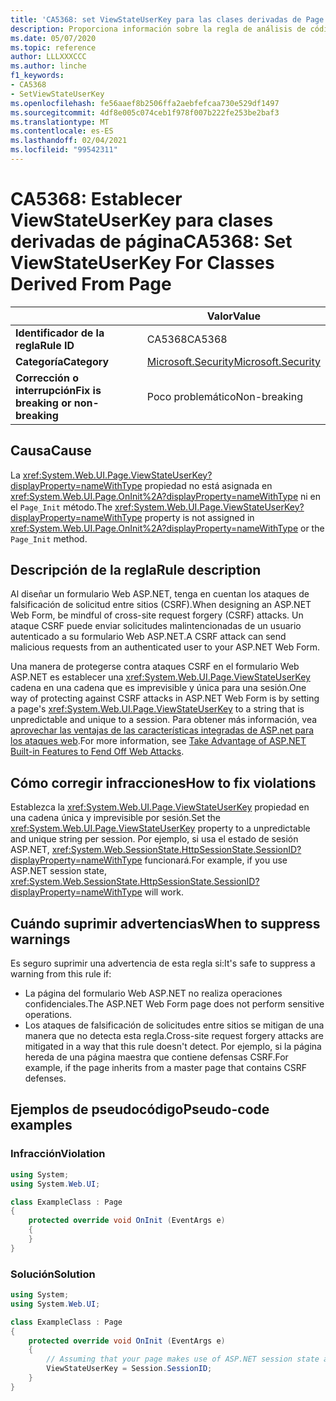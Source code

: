 ```yaml
---
title: 'CA5368: set ViewStateUserKey para las clases derivadas de Page (análisis de código)'
description: Proporciona información sobre la regla de análisis de código CA5368, incluidas las causas, cómo corregir las infracciones y cuándo suprimirlas.
ms.date: 05/07/2020
ms.topic: reference
author: LLLXXXCCC
ms.author: linche
f1_keywords:
- CA5368
- SetViewStateUserKey
ms.openlocfilehash: fe56aaef8b2506ffa2aebfefcaa730e529df1497
ms.sourcegitcommit: 4df8e005c074ceb1f978f007b222fe253be2baf3
ms.translationtype: MT
ms.contentlocale: es-ES
ms.lasthandoff: 02/04/2021
ms.locfileid: "99542311"
---
```

# <a name="ca5368-set-viewstateuserkey-for-classes-derived-from-page"></a><span data-ttu-id="3680d-103">CA5368: Establecer ViewStateUserKey para clases derivadas de página</span><span class="sxs-lookup"><span data-stu-id="3680d-103">CA5368: Set ViewStateUserKey For Classes Derived From Page</span></span>

| | <span data-ttu-id="3680d-104">Valor</span><span class="sxs-lookup"><span data-stu-id="3680d-104">Value</span></span> |
|-|-|
| <span data-ttu-id="3680d-105">**Identificador de la regla**</span><span class="sxs-lookup"><span data-stu-id="3680d-105">**Rule ID**</span></span> |<span data-ttu-id="3680d-106">CA5368</span><span class="sxs-lookup"><span data-stu-id="3680d-106">CA5368</span></span>|
| <span data-ttu-id="3680d-107">**Categoría**</span><span class="sxs-lookup"><span data-stu-id="3680d-107">**Category**</span></span> |[<span data-ttu-id="3680d-108">Microsoft.Security</span><span class="sxs-lookup"><span data-stu-id="3680d-108">Microsoft.Security</span></span>](security-warnings.md)|
| <span data-ttu-id="3680d-109">**Corrección o interrupción**</span><span class="sxs-lookup"><span data-stu-id="3680d-109">**Fix is breaking or non-breaking**</span></span> |<span data-ttu-id="3680d-110">Poco problemático</span><span class="sxs-lookup"><span data-stu-id="3680d-110">Non-breaking</span></span>|

## <a name="cause"></a><span data-ttu-id="3680d-111">Causa</span><span class="sxs-lookup"><span data-stu-id="3680d-111">Cause</span></span>

<span data-ttu-id="3680d-112">La <xref:System.Web.UI.Page.ViewStateUserKey?displayProperty=nameWithType> propiedad no está asignada en <xref:System.Web.UI.Page.OnInit%2A?displayProperty=nameWithType> ni en el `Page_Init` método.</span><span class="sxs-lookup"><span data-stu-id="3680d-112">The <xref:System.Web.UI.Page.ViewStateUserKey?displayProperty=nameWithType> property is not assigned in <xref:System.Web.UI.Page.OnInit%2A?displayProperty=nameWithType> or the `Page_Init` method.</span></span>

## <a name="rule-description"></a><span data-ttu-id="3680d-113">Descripción de la regla</span><span class="sxs-lookup"><span data-stu-id="3680d-113">Rule description</span></span>

<span data-ttu-id="3680d-114">Al diseñar un formulario Web ASP.NET, tenga en cuentan los ataques de falsificación de solicitud entre sitios (CSRF).</span><span class="sxs-lookup"><span data-stu-id="3680d-114">When designing an ASP.NET Web Form, be mindful of cross-site request forgery (CSRF) attacks.</span></span> <span data-ttu-id="3680d-115">Un ataque CSRF puede enviar solicitudes malintencionadas de un usuario autenticado a su formulario Web ASP.NET.</span><span class="sxs-lookup"><span data-stu-id="3680d-115">A CSRF attack can send malicious requests from an authenticated user to your ASP.NET Web Form.</span></span>

<span data-ttu-id="3680d-116">Una manera de protegerse contra ataques CSRF en el formulario Web ASP.NET es establecer una <xref:System.Web.UI.Page.ViewStateUserKey> cadena en una cadena que es imprevisible y única para una sesión.</span><span class="sxs-lookup"><span data-stu-id="3680d-116">One way of protecting against CSRF attacks in ASP.NET Web Form is by setting a page's <xref:System.Web.UI.Page.ViewStateUserKey> to a string that is unpredictable and unique to a session.</span></span> <span data-ttu-id="3680d-117">Para obtener más información, vea [aprovechar las ventajas de las características integradas de ASP.net para los ataques web](/previous-versions/dotnet/articles/ms972969(v=msdn.10)#viewstateuserkey).</span><span class="sxs-lookup"><span data-stu-id="3680d-117">For more information, see [Take Advantage of ASP.NET Built-in Features to Fend Off Web Attacks](/previous-versions/dotnet/articles/ms972969(v=msdn.10)#viewstateuserkey).</span></span>

## <a name="how-to-fix-violations"></a><span data-ttu-id="3680d-118">Cómo corregir infracciones</span><span class="sxs-lookup"><span data-stu-id="3680d-118">How to fix violations</span></span>

<span data-ttu-id="3680d-119">Establezca la <xref:System.Web.UI.Page.ViewStateUserKey> propiedad en una cadena única y imprevisible por sesión.</span><span class="sxs-lookup"><span data-stu-id="3680d-119">Set the <xref:System.Web.UI.Page.ViewStateUserKey> property to a unpredictable and unique string per session.</span></span> <span data-ttu-id="3680d-120">Por ejemplo, si usa el estado de sesión ASP.NET, <xref:System.Web.SessionState.HttpSessionState.SessionID?displayProperty=nameWithType> funcionará.</span><span class="sxs-lookup"><span data-stu-id="3680d-120">For example, if you use ASP.NET session state, <xref:System.Web.SessionState.HttpSessionState.SessionID?displayProperty=nameWithType> will work.</span></span>

## <a name="when-to-suppress-warnings"></a><span data-ttu-id="3680d-121">Cuándo suprimir advertencias</span><span class="sxs-lookup"><span data-stu-id="3680d-121">When to suppress warnings</span></span>

<span data-ttu-id="3680d-122">Es seguro suprimir una advertencia de esta regla si:</span><span class="sxs-lookup"><span data-stu-id="3680d-122">It's safe to suppress a warning from this rule if:</span></span>

- <span data-ttu-id="3680d-123">La página del formulario Web ASP.NET no realiza operaciones confidenciales.</span><span class="sxs-lookup"><span data-stu-id="3680d-123">The ASP.NET Web Form page does not perform sensitive operations.</span></span>
- <span data-ttu-id="3680d-124">Los ataques de falsificación de solicitudes entre sitios se mitigan de una manera que no detecta esta regla.</span><span class="sxs-lookup"><span data-stu-id="3680d-124">Cross-site request forgery attacks are mitigated in a way that this rule doesn't detect.</span></span> <span data-ttu-id="3680d-125">Por ejemplo, si la página hereda de una página maestra que contiene defensas CSRF.</span><span class="sxs-lookup"><span data-stu-id="3680d-125">For example, if the page inherits from a master page that contains CSRF defenses.</span></span>

## <a name="pseudo-code-examples"></a><span data-ttu-id="3680d-126">Ejemplos de pseudocódigo</span><span class="sxs-lookup"><span data-stu-id="3680d-126">Pseudo-code examples</span></span>

### <a name="violation"></a><span data-ttu-id="3680d-127">Infracción</span><span class="sxs-lookup"><span data-stu-id="3680d-127">Violation</span></span>

```csharp
using System;
using System.Web.UI;

class ExampleClass : Page
{
    protected override void OnInit (EventArgs e)
    {
    }
}
```

### <a name="solution"></a><span data-ttu-id="3680d-128">Solución</span><span class="sxs-lookup"><span data-stu-id="3680d-128">Solution</span></span>

```csharp
using System;
using System.Web.UI;

class ExampleClass : Page
{
    protected override void OnInit (EventArgs e)
    {
        // Assuming that your page makes use of ASP.NET session state and the SessionID is stable.
        ViewStateUserKey = Session.SessionID;
    }
}
```
